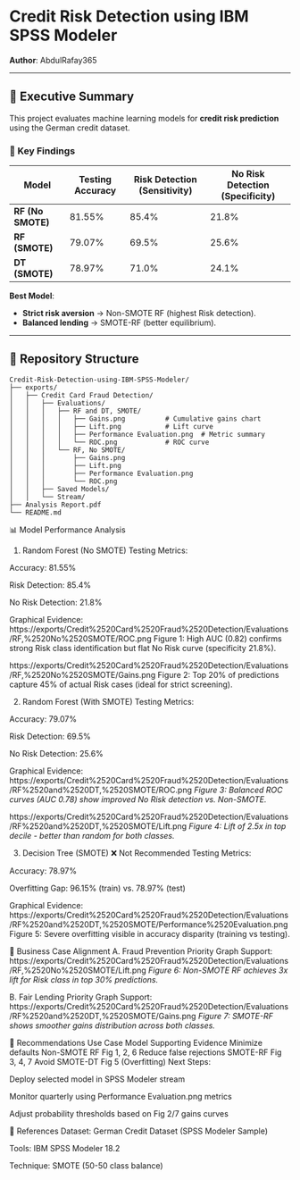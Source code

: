 # Credit Risk Detection using IBM SPSS Modeler  
**Author**: AbdulRafay365  

---

## 📌 Executive Summary  
This project evaluates machine learning models for **credit risk prediction** using the German credit dataset.  

### 🔑 Key Findings  
| Model                  | Testing Accuracy | Risk Detection (Sensitivity) | No Risk Detection (Specificity) |  
|------------------------|------------------|------------------------------|---------------------------------|  
| **RF (No SMOTE)**      | 81.55%           | 85.4%                        | 21.8%                           |  
| **RF (SMOTE)**         | 79.07%           | 69.5%                        | 25.6%                           |  
| **DT (SMOTE)**         | 78.97%           | 71.0%                        | 24.1%                           |  

**Best Model**:  
- **Strict risk aversion** → Non-SMOTE RF (highest Risk detection).  
- **Balanced lending** → SMOTE-RF (better equilibrium).  

---

## 📂 Repository Structure  
```plaintext
Credit-Risk-Detection-using-IBM-SPSS-Modeler/  
├── exports/  
│   ├── Credit Card Fraud Detection/  
│   │   ├── Evaluations/  
│   │   │   ├── RF and DT, SMOTE/  
│   │   │   │   ├── Gains.png          # Cumulative gains chart  
│   │   │   │   ├── Lift.png           # Lift curve  
│   │   │   │   ├── Performance Evaluation.png  # Metric summary  
│   │   │   │   └── ROC.png            # ROC curve  
│   │   │   └── RF, No SMOTE/  
│   │   │       ├── Gains.png  
│   │   │       ├── Lift.png  
│   │   │       ├── Performance Evaluation.png  
│   │   │       └── ROC.png  
│   │   ├── Saved Models/  
│   │   └── Stream/  
├── Analysis Report.pdf  
└── README.md  
```

📊 Model Performance Analysis
1. Random Forest (No SMOTE)
Testing Metrics:

Accuracy: 81.55%

Risk Detection: 85.4%

No Risk Detection: 21.8%

Graphical Evidence:
https://exports/Credit%2520Card%2520Fraud%2520Detection/Evaluations/RF,%2520No%2520SMOTE/ROC.png
Figure 1: High AUC (0.82) confirms strong Risk class identification but flat No Risk curve (specificity 21.8%).

https://exports/Credit%2520Card%2520Fraud%2520Detection/Evaluations/RF,%2520No%2520SMOTE/Gains.png
Figure 2: Top 20% of predictions capture 45% of actual Risk cases (ideal for strict screening).

2. Random Forest (With SMOTE)
Testing Metrics:

Accuracy: 79.07%

Risk Detection: 69.5%

No Risk Detection: 25.6%

Graphical Evidence:
https://exports/Credit%2520Card%2520Fraud%2520Detection/Evaluations/RF%2520and%2520DT,%2520SMOTE/ROC.png
*Figure 3: Balanced ROC curves (AUC 0.78) show improved No Risk detection vs. Non-SMOTE.*

https://exports/Credit%2520Card%2520Fraud%2520Detection/Evaluations/RF%2520and%2520DT,%2520SMOTE/Lift.png
*Figure 4: Lift of 2.5x in top decile - better than random for both classes.*

3. Decision Tree (SMOTE) ❌ Not Recommended
Testing Metrics:

Accuracy: 78.97%

Overfitting Gap: 96.15% (train) vs. 78.97% (test)

Graphical Evidence:
https://exports/Credit%2520Card%2520Fraud%2520Detection/Evaluations/RF%2520and%2520DT,%2520SMOTE/Performance%2520Evaluation.png
Figure 5: Severe overfitting visible in accuracy disparity (training vs testing).

🎯 Business Case Alignment
A. Fraud Prevention Priority
Graph Support:
https://exports/Credit%2520Card%2520Fraud%2520Detection/Evaluations/RF,%2520No%2520SMOTE/Lift.png
*Figure 6: Non-SMOTE RF achieves 3x lift for Risk class in top 30% predictions.*

B. Fair Lending Priority
Graph Support:
https://exports/Credit%2520Card%2520Fraud%2520Detection/Evaluations/RF%2520and%2520DT,%2520SMOTE/Gains.png
*Figure 7: SMOTE-RF shows smoother gains distribution across both classes.*

🚀 Recommendations
Use Case	Model	Supporting Evidence
Minimize defaults	Non-SMOTE RF	Fig 1, 2, 6
Reduce false rejections	SMOTE-RF	Fig 3, 4, 7
Avoid	SMOTE-DT	Fig 5 (Overfitting)
Next Steps:

Deploy selected model in SPSS Modeler stream

Monitor quarterly using Performance Evaluation.png metrics

Adjust probability thresholds based on Fig 2/7 gains curves

🔗 References
Dataset: German Credit Dataset (SPSS Modeler Sample)

Tools: IBM SPSS Modeler 18.2

Technique: SMOTE (50-50 class balance)
